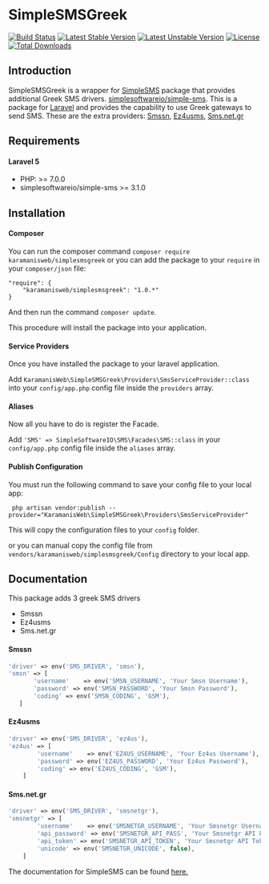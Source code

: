 SimpleSMSGreek
==========
[![Build Status](https://travis-ci.org/KaramanisWeb/SimpleSMSGreek.svg?branch=master)](https://travis-ci.org/KaramanisWeb/SimpleSMSGreek)
[![Latest Stable Version](https://poser.pugx.org/karamanisweb/simplesmsgreek/v/stable)](https://packagist.org/packages/karamanisweb/simplesmsgreek)
[![Latest Unstable Version](https://poser.pugx.org/karamanisweb/simplesmsgreek/v/unstable)](https://packagist.org/packages/karamanisweb/simplesmsgreek)
[![License](https://poser.pugx.org/karamanisweb/simplesmsgreek/license)](https://packagist.org/packages/karamanisweb/simplesmsgreek)
[![Total Downloads](https://poser.pugx.org/karamanisweb/simplesmsgreek/downloads)](https://packagist.org/packages/karamanisweb/simplesmsgreek)

## Introduction
SimpleSMSGreek is a wrapper for [SimpleSMS](https://github.com/simplesoftwareio/simple-sms) package that provides additional Greek SMS drivers. [simplesoftwareio/simple-sms](https://github.com/simplesoftwareio/simple-sms). This is a package for [Laravel](http://laravel.com/) and provides the capability to use Greek gateways to send SMS. These are the extra providers: [Smssn](http://www.smsn.gr), [Ez4usms](http://ez4usms.com), [Sms.net.gr](http://www.sms.net.gr/)

## Requirements

#### Laravel 5
* PHP: >= 7.0.0
* simplesoftwareio/simple-sms >= 3.1.0

## Installation

#### Composer
You can run the composer command `composer require karamanisweb/simplesmsgreek`
or you can add the package to your `require` in your `composer/json` file:

    "require": {
        "karamanisweb/simplesmsgreek": "1.0.*"
    }

And then run the command `composer update`.

This procedure will install the package into your application.

#### Service Providers

Once you have installed the package to your laravel application.

Add `KaramanisWeb\SimpleSMSGreek\Providers\SmsServiceProvider::class` into your `config/app.php` config file inside the `providers` array.

#### Aliases

Now all you have to do is register the Facade.

Add `'SMS' => SimpleSoftwareIO\SMS\Facades\SMS::class` in your `config/app.php` config file inside the `aliases` array.

#### Publish Configuration

You must run the following command to save your config file to your local app:

     php artisan vendor:publish --provider="KaramanisWeb\SimpleSMSGreek\Providers\SmsServiceProvider"

This will copy the configuration files to your `config` folder.

or you can manual copy the config file from `vendors/karamanisweb/simplesmsgreek/Config` directory to your local app.

## Documentation
This package adds 3 greek SMS drivers
- Smssn
- Ez4usms
- Sms.net.gr
    

 #### Smssn

 ```php
'driver' => env('SMS_DRIVER', 'smsn'),
'smsn' => [
        'username'    => env('SMSN_USERNAME', 'Your Smsn Username'),
        'password' => env('SMSN_PASSWORD', 'Your Smsn Password'),
        'coding' => env('SMSN_CODING', 'GSM'),
    ]
```

#### Ez4usms

```php
'driver' => env('SMS_DRIVER', 'ez4us'),
'ez4us' => [
        'username'    => env('EZ4US_USERNAME', 'Your Ez4us Username'),
        'password' => env('EZ4US_PASSWORD', 'Your Ez4us Password'),
        'coding' => env('EZ4US_CODING', 'GSM'),
    ]
```  

#### Sms.net.gr

```php
'driver' => env('SMS_DRIVER', 'smsnetgr'),
'smsnetgr' => [
        'username'    => env('SMSNETGR_USERNAME', 'Your Smsnetgr Username'),
        'api_password' => env('SMSNETGR_API_PASS', 'Your Smsnetgr API Password'),
        'api_token' => env('SMSNETGR_API_TOKEN', 'Your Smsnetgr API Token'),
        'unicode' => env('SMSNETGR_UNICODE', false),
    ]
```  

The documentation for SimpleSMS can be found [here.](https://www.simplesoftware.io/docs/simple-sms)